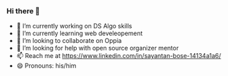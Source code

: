 ### Hi there 👋 
- 🔭 I’m currently working on DS Algo skills
- 🌱 I’m currently learning web develeopement
- 👯 I’m looking to collaborate on Oppia
- 🤔 I’m looking for help with open source organizer mentor
- 📫 Reach me at https://www.linkedin.com/in/sayantan-bose-14134a1a6/
- 😄 Pronouns: his/him

<!--
**sayantan1413/sayantan1413** is a ✨ _special_ ✨ repository because its `README.md` (this file) appears on your GitHub profile.

Here are some ideas to get you started:

- 🔭 I’m currently working on DS Algo skills
- 🌱 I’m currently learning web develeopement
- 👯 I’m looking to collaborate on Oppia
- 🤔 I’m looking for help with open source organizer mentor
- 📫 Reach me at https://www.linkedin.com/in/sayantan-bose-14134a1a6/
- 😄 Pronouns: his/him
- ⚡ Fun fact: 
-->
